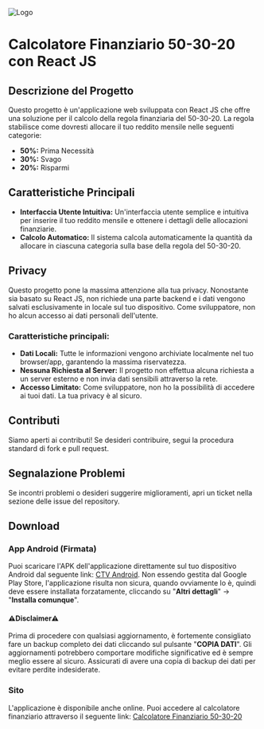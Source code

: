 ![Logo](https://i.ibb.co/mFxRP88/IMG-20231217-152837-009-1.jpg)


# Calcolatore Finanziario 50-30-20 con React JS

## Descrizione del Progetto
Questo progetto è un'applicazione web sviluppata con React JS che offre una soluzione per il calcolo della regola finanziaria del 50-30-20. La regola stabilisce come dovresti allocare il tuo reddito mensile nelle seguenti categorie:
- **50%:** Prima Necessità
- **30%:** Svago
- **20%:** Risparmi

## Caratteristiche Principali
- **Interfaccia Utente Intuitiva:** Un'interfaccia utente semplice e intuitiva per inserire il tuo reddito mensile e ottenere i dettagli delle allocazioni finanziarie.
- **Calcolo Automatico:** Il sistema calcola automaticamente la quantità da allocare in ciascuna categoria sulla base della regola del 50-30-20.

## Privacy
Questo progetto pone la massima attenzione alla tua privacy. Nonostante sia basato su React JS, non richiede una parte backend e i dati vengono salvati esclusivamente in locale sul tuo dispositivo. Come sviluppatore, non ho alcun accesso ai dati personali dell'utente.
### Caratteristiche principali:
- **Dati Locali:** Tutte le informazioni vengono archiviate localmente nel tuo browser/app, garantendo la massima riservatezza.
- **Nessuna Richiesta al Server:** Il progetto non effettua alcuna richiesta a un server esterno e non invia dati sensibili attraverso la rete.
- **Accesso Limitato:** Come sviluppatore, non ho la possibilità di accedere ai tuoi dati. La tua privacy è al sicuro.

## Contributi
Siamo aperti ai contributi! Se desideri contribuire, segui la procedura standard di fork e pull request.

## Segnalazione Problemi
Se incontri problemi o desideri suggerire miglioramenti, apri un ticket nella sezione delle issue del repository.

## Download

### App Android (Firmata)
Puoi scaricare l'APK dell'applicazione direttamente sul tuo dispositivo Android dal seguente link: [CTV Android](https://www.dropbox.com/scl/fo/1bfh3pp216i5095hjac79/h?rlkey=dnz41b9facq2l37a66306hwam&dl=0). Non essendo gestita dal Google Play Store, l'applicazione risulta non sicura, quando ovviamente lo è, quindi deve essere installata forzatamente, cliccando su "**Altri dettagli**" -> "**Installa comunque**".
#### ⚠️Disclaimer⚠️
Prima di procedere con qualsiasi aggiornamento, è fortemente consigliato fare un backup completo dei dati cliccando sul pulsante "**COPIA DATI**". Gli aggiornamenti potrebbero comportare modifiche significative ed è sempre meglio essere al sicuro.
Assicurati di avere una copia di backup dei dati per evitare perdite indesiderate.

### Sito
L'applicazione è disponibile anche online. Puoi accedere al calcolatore finanziario attraverso il seguente link: [Calcolatore Finanziario 50-30-20](https://ctvapp.netlify.app/)

